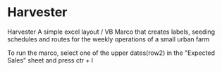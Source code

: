 # Harvester

Harvester A simple excel layout / VB Marco that creates labels, seeding schedules and routes for the weekly operations of a small urban farm

To run the marco, select one of the upper dates(row2) in the "Expected Sales" sheet and press ctr + l

